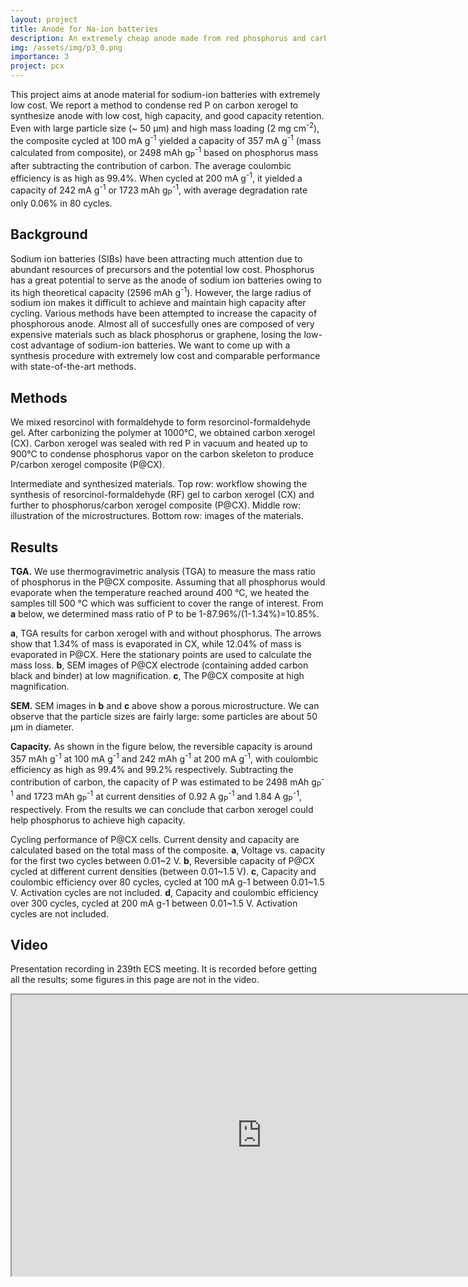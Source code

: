 ```yaml
---
layout: project
title: Anode for Na-ion batteries
description: An extremely cheap anode made from red phosphorus and carbon xerogel
img: /assets/img/p3_0.png
importance: 3
project: pcx
---
```


This project aims at anode material for sodium-ion batteries with extremely low cost. We report a method to condense red P on carbon xerogel to synthesize anode with low cost, high capacity, and good capacity retention.  Even with large particle size (~ 50 μm) and high mass loading (2 mg cm<sup>-2</sup>), the composite cycled at 100 mA g<sup>-1</sup> yielded  a capacity of 357 mA g<sup>-1</sup> (mass calculated from composite), or 2498 mAh g<sub>P</sub><sup>-1</sup> based on phosphorus mass after subtracting the contribution of carbon. The average coulombic efficiency is as high as 99.4%. When cycled at 200 mA g<sup>-1</sup>, it yielded a capacity of 242 mA g<sup>-1</sup> or 1723 mAh g<sub>P</sub><sup>-1</sup>, with average degradation rate only 0.06% in 80 cycles. 

## Background

Sodium ion batteries (SIBs) have been attracting much attention due to abundant resources of precursors and the potential low cost. Phosphorus has a great potential to serve as the anode of sodium ion batteries owing to its high theoretical capacity (2596 mAh g<sup>-1</sup>). However, the large radius of sodium ion makes it difficult to achieve and maintain high capacity after cycling. Various methods have been attempted to increase the capacity of phosphorous anode. Almost all of succesfully ones are composed of very expensive materials such as black phosphorus or graphene, losing the low-cost advantage of sodium-ion batteries. We want to come up with a synthesis procedure with extremely low cost and comparable performance with state-of-the-art methods. 

## Methods

We mixed resorcinol with formaldehyde to form resorcinol-formaldehyde gel. After carbonizing the polymer at 1000°C, we obtained carbon xerogel (CX). Carbon xerogel was sealed with red P in vacuum and heated up to 900°C to condense phosphorus vapor on the carbon skeleton to produce P/carbon xerogel composite (P@CX).


<div class="row">
    <div class="col-sm mt-3 mt-md-0">
        <img class="img-fluid rounded z-depth-1" src="{{ '/assets/img/p3_1.png' | relative_url }}" alt="" title="example image"/>
    </div>
</div>
<div class="caption-left">
    Intermediate and synthesized materials. Top row: workflow showing the synthesis of resorcinol-formaldehyde (RF) gel to carbon xerogel (CX) and further to phosphorus/carbon xerogel composite (P@CX). Middle row:  illustration of the microstructures. Bottom row: images of the materials. 
</div>

## Results

**TGA.** We use thermogravimetric analysis (TGA) to measure the mass ratio of phosphorus in the P@CX composite. Assuming that all phosphorus would evaporate when the temperature reached around 400 °C, we heated the samples till 500 °C which was sufficient to cover the range of interest. From **a** below, we determined mass ratio of P to be 1-87.96%/(1-1.34%)=10.85%.

<div class="row">
    <div class="col-sm mt-3 mt-md-0">
        <img class="img-fluid rounded z-depth-1" src="{{ '/assets/img/p3_2.png' | relative_url }}" alt="" title="example image"/>
    </div>
</div>
<div class="caption-left">
<b>a</b>, TGA results for carbon xerogel with and without phosphorus. The arrows show that 1.34% of mass is evaporated in CX, while 12.04% of mass is evaporated in P@CX. Here the stationary points are used to calculate the mass loss. <b>b</b>, SEM images of P@CX electrode (containing added carbon black and binder) at low magnification. <b>c</b>, The P@CX composite at high magnification.
</div>

**SEM.** SEM images in **b** and **c** above show a porous microstructure. We can observe that the particle sizes are fairly large: some particles are about 50 μm in diameter. 

**Capacity.** As shown in the figure below, the reversible capacity is around 357 mAh g<sup>-1</sup> at 100 mA g<sup>-1</sup> and 242 mAh g<sup>-1</sup> at 200 mA g<sup>-1</sup>, with coulombic efficiency as high as 99.4% and 99.2% respectively.  Subtracting the contribution of carbon, the capacity of P was estimated to be 2498 mAh g<sub>P</sub><sup>-1</sup> and 1723 mAh g<sub>P</sub><sup>-1</sup> at current densities of 0.92 A g<sub>P</sub><sup>-1</sup> and 1.84 A g<sub>P</sub><sup>-1</sup>, respectively. From the results we can conclude that carbon xerogel could help phosphorus to achieve high capacity.


<div class="row">
    <div class="col-sm mt-3 mt-md-0">
        <img class="img-fluid rounded z-depth-1" src="{{ '/assets/img/p3_3.png' | relative_url }}" alt="" title="example image"/>
    </div>
</div>
<div class="caption-left">
Cycling performance of P@CX cells. Current density and capacity are calculated based on the total mass of the composite. <b>a</b>, Voltage vs. capacity for the first two cycles between 0.01~2 V. <b>b</b>, Reversible capacity of P@CX cycled at different current densities (between 0.01~1.5 V). <b>c</b>, Capacity and coulombic efficiency over 80 cycles, cycled at 100 mA g-1 between 0.01~1.5 V. Activation cycles are not included. <b>d</b>, Capacity and coulombic efficiency over 300 cycles, cycled at 200 mA g-1 between 0.01~1.5 V. Activation cycles are not included. 
</div>

## Video

Presentation recording in 239th ECS meeting. It is recorded before getting all the results; some figures in this page are not in the video. 

<iframe src="https://drive.google.com/file/d/1gxe6fHsxGWIqRLsdA8MfyTJSvNq4rkZf/preview" width="800" height="450" allowfullscreen="allowfullscreen"></iframe>